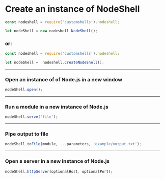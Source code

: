 # Create an instance of NodeShell

```js
const nodeshell = require('customshells').nodeshell;

let nodeShell = new nodeshell.NodeShell();
```

### or:

```js
const nodeshell = require('customshells').nodeshell;

let nodeShell =  nodeshell.createNodeShell();
```

<hr>

### Open an instance of of Node.js in a new window

```js
nodeShell.open();
```
<hr>

### Run a module in a new instance of Node.js

```js
nodeShell.serve('file');
```
<hr>

### Pipe output to file</h3>

```js
nodeShell.toFile(module, ...parameters, 'example/output.txt');
```
<hr>

### Open a server in a new instance of Node.js

```js
nodeShell.httpServer(optionalHost, optionalPort);
```
